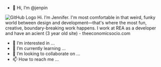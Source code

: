 - 👋 Hi, I’m @jenpin

![GitHub Logo]()
Hi. I’m Jennifer. 
I'm most comfortable in that weird, funky world between design and development—that's where the most fun, creative, boundary-breaking work happens. 
I work at REA as a developer and have an acient (3 year old site) - theeconomicsocio.com


- 👀 I’m interested in ...
- 🌱 I’m currently learning ...
- 💞️ I’m looking to collaborate on ...
- 📫 How to reach me ...

<!---
jenpin/jenpin is a ✨ special ✨ repository because its `README.md` (this file) appears on your GitHub profile.
You can click the Preview link to take a look at your changes.
--->
